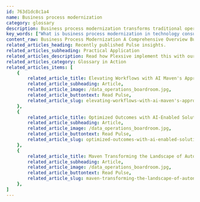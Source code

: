 ```yaml
---
id: 763d1dc8c1a4
name: Business process modernization
category: glossary
description: Business process modernization transforms traditional operations into agile, data-driven, and technology-empowered systems, enhancing efficiency, flexibility, and stakeholder experiences.
key_words: ["What is business process modernization in technology consulting?", "How does artificial intelligence impact business process modernization?", "What are the benefits of intelligent automation in business processes?", "How can process mining improve operational efficiency?", "What strategies ensure successful business process modernization?", "Why is human-centric design important in modernizing business processes?", "What role does data play in business process transformation?", "How does business process modernization enhance customer experience?", "What challenges do companies face during business process modernization?", "How does business process modernization contribute to a company's agility and resilience?"]
content_raw: Business Process Modernization A Comprehensive Overview Business process modernization aims to reconstruct processes to become more agile, robust, and people-focused, promoting a seamless and sophisticated user experience. It utilizes a dynamic operational core powered by data and propelled by advanced technologies such as process mining, intelligent automation, and artificial intelligence. This fusion crafts new digital workflows able to forecast and adapt to change, placing human experience at the heart of the design. Undertaking process modernization is vital for businesses preparing to tackle future challenges and disruptions, ranging from unforeseen supply chain alternations to global climate and health crises. Consequently, business operations are blossoming into a potent field of innovation, revolutionizing processes with advanced technology, data, and people to improve efficiency and flexibility. The outcome offers enhanced customer and employee experiences alongside added business value. There are three key components to successful business process modernization 1. Improved human-centric experiences for stakeholders. 2. A resilient and flexible operational foundation designed for speed and transformation. 3. An influential business insight engine acting as a strategic goal accelerant. Successful modernization requires thorough planning, sufficient time, and senior executive support to secure buy-in for initiatives potentially inducing significant cultural and structural shifts. Through business process modernization, organizations assure they operate using automated, user-friendly processes, promoting resiliency, relevancy, and agility in an ever-changing world. Modernization delivers several compelling benefits, including increased stakeholder satisfaction, elevated revenues, fortified agility, improved business intelligence, enhanced performance, improved productivity, and reduced errors. In essence, business process modernization presents a powerful tool for Maven Technologies, facilitating stronger decision making, streamlining operations, and ultimately, unlocking productivity with solutions for the modern world.
related_articles_heading: Recently published Pulse insights.
related_articles_subheading: Practical Application
related_articles_description: Read how Plexsive implement this with our clients.
related_articles_category: Glossary in Action
related_articles_items: [
	{
		related_article_title: Elevating Workflows with AI Maven's Approach,
		related_article_subheading: Article,
		related_article_image: /data_operations_boardroom.jpg,
		related_article_buttontext: Read Pulse,
		related_article_slug: elevating-workflows-with-ai-maven's-approach
	},
	{
		related_article_title: Optimized Outcomes with AI-Enabled Solutions,
		related_article_subheading: Article,
		related_article_image: /data_operations_boardroom.jpg,
		related_article_buttontext: Read Pulse,
		related_article_slug: optimized-outcomes-with-ai-enabled-solutions
	},
	{
		related_article_title: Maven Transforming the Landscape of Autonomous Vehicles,
		related_article_subheading: Article,
		related_article_image: /data_operations_boardroom.jpg,
		related_article_buttontext: Read Pulse,
		related_article_slug: maven-transforming-the-landscape-of-autonomous-vehicles
	},
]
---
```


